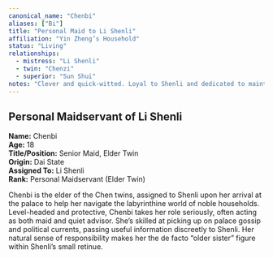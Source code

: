 ```yaml
---
canonical_name: "Chenbi"
aliases: ["Bi"]
title: "Personal Maid to Li Shenli"
affiliation: "Yin Zheng’s Household"
status: "Living"
relationships:
  - mistress: "Li Shenli"
  - twin: "Chenzi"
  - superior: "Sun Shui"
notes: "Clever and quick-witted. Loyal to Shenli and dedicated to maintaining order in her chambers. Twin sister to Chenzi."
---
```

## Personal Maidservant of Li Shenli  
**Name:** Chenbi  
**Age:** 18  
**Title/Position:** Senior Maid, Elder Twin  
**Origin:** Dai State  
**Assigned To:** Li Shenli  
**Rank:** Personal Maidservant (Elder Twin)  

Chenbi is the elder of the Chen twins, assigned to Shenli upon her arrival at the palace to help her navigate the labyrinthine world of noble households. Level-headed and protective, Chenbi takes her role seriously, often acting as both maid and quiet advisor. She’s skilled at picking up on palace gossip and political currents, passing useful information discreetly to Shenli. Her natural sense of responsibility makes her the de facto “older sister” figure within Shenli’s small retinue.
